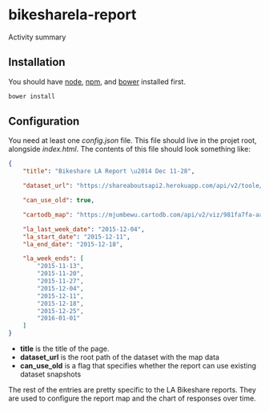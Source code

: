 # bikesharela-report
Activity summary


## Installation

You should have [node](https://nodejs.org/en/), [npm](https://www.npmjs.com/), and [bower](http://bower.io/) installed first.

```bash
bower install
```


## Configuration

You need at least one *config.json* file. This file should live in the projet root, alongside *index.html*. The contents of this file should look something like:

```json
{
    "title": "Bikeshare LA Report \u2014 Dec 11-28",

    "dataset_url": "https://shareaboutsapi2.herokuapp.com/api/v2/toole/datasets/bikesharela/",

    "can_use_old": true,

    "cartodb_map": "https://mjumbewu.cartodb.com/api/v2/viz/981fa7fa-aa55-11e5-993d-0ecd1babdde5/viz.json",

    "la_last_week_date": "2015-12-04",
    "la_start_date": "2015-12-11",
    "la_end_date": "2015-12-18",

    "la_week_ends": [
        "2015-11-13",
        "2015-11-20",
        "2015-11-27",
        "2015-12-04",
        "2015-12-11",
        "2015-12-18",
        "2015-12-25",
        "2016-01-01"
    ]
}
```

* **title** is the title of the page.
* **dataset_url** is the root path of the dataset with the map data
* **can_use_old** is a flag that specifies whether the report can use existing dataset snapshots

The rest of the entries are pretty specific to the LA Bikeshare reports. They are used to configure the report map and the chart of responses over time.